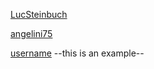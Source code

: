 [LucSteinbuch](https://github.com/LucSteinbuch)

[angelini75](https://github.com/angelini75)

[username](https://github.com/username) --this is an example--
